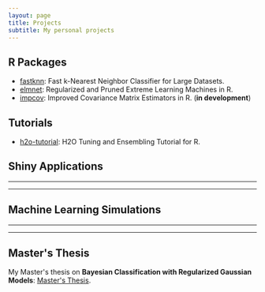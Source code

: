 ```yaml
---
layout: page
title: Projects
subtitle: My personal projects
---
```


## R Packages

- [fastknn](https://davpinto.github.io/fastknn/): Fast k-Nearest Neighbor Classifier for Large Datasets.
- [elmnet](https://github.com/davpinto/elmnet): Regularized and Pruned Extreme Learning Machines in R.
- [impcov](https://github.com/davpinto/impcov): Improved Covariance Matrix Estimators in R. (**in development**)

## Tutorials

- [h2o-tutorial](https://davpinto.github.io/h2o-tutorial/): H2O Tuning and Ensembling Tutorial for R.

## Shiny Applications

----

----

## Machine Learning Simulations

----

----

## Master's Thesis

My Master's thesis on **Bayesian Classification with Regularized Gaussian Models**: [Master's Thesis](https://github.com/davpinto/master-thesis).